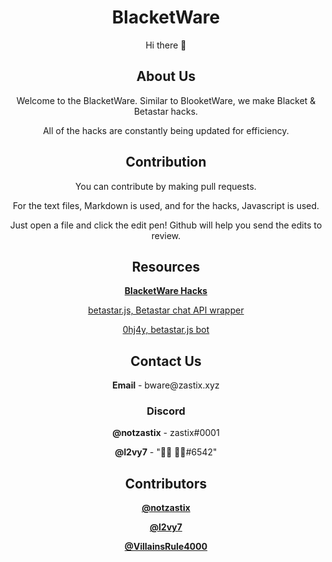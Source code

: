 <div align="center">
  <h1>BlacketWare</h1>
  <p>Hi there 👋</p>
  
  <h2>About Us</h2>
  <p>Welcome to the BlacketWare. Similar to BlooketWare, we make Blacket & Betastar hacks.</p>
  <p>All of the hacks are constantly being updated for efficiency.</p>
  
  <h2>Contribution</h2>
  <p>You can contribute by making pull requests.</p>
  <p>For the text files, Markdown is used, and for the hacks, Javascript is used.</p>
  <p>Just open a file and click the edit pen! Github will help you send the edits to review.</p>
  
  <h2>Resources</h2>
  <p><b><a href="https://github.com/BlacketWare/blacket-hacks">BlacketWare Hacks</a></b></p>
  <p><a href="https://github.com/notzastix/betastar.js">betastar.js, Betastar chat API wrapper</a></p>
  <p><a href="https://github.com/l2vy7/0hj4y-opensource">0hj4y, betastar.js bot</a></p>

  <h2>Contact Us</h2>
  <p><b>Email</b> - bware@zastix.xyz</p>
  <h3>Discord</h3>
  <p><b>@notzastix</b> - zastix#0001</p>
  <p><b>@l2vy7</b> - "᲼᲼    ᲼᲼#6542"</p>
  
  <h2>Contributors</h2>
  <p><b><a href="https://github.com/notzastix">@notzastix</a></b></p>
  <p><b><a href="https://github.com/l2vy7">@l2vy7</a></b></p>
  <p><b><a href="https://github.com/VillainsRule4000">@VillainsRule4000</a></b></p>
<div>
